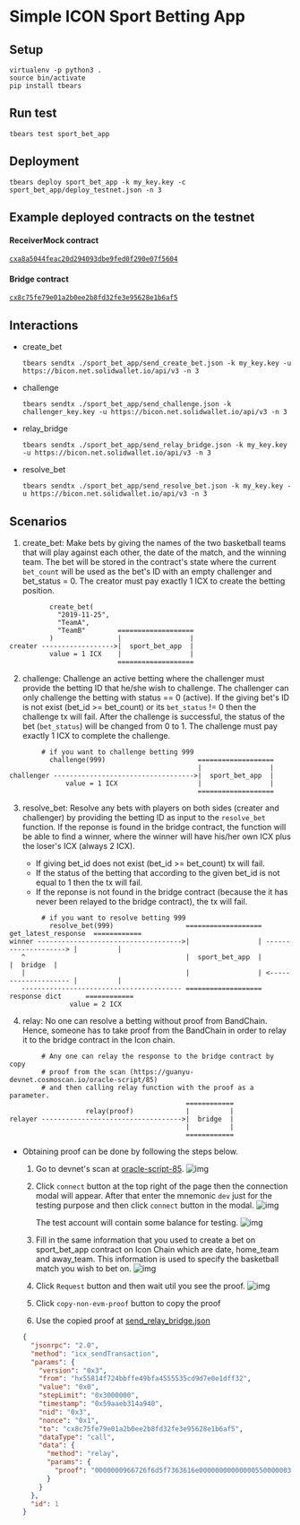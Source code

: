 # Simple ICON Sport Betting App

## Setup

```
virtualenv -p python3 .
source bin/activate
pip install tbears
```

## Run test

```
tbears test sport_bet_app
```

## Deployment

```
tbears deploy sport_bet_app -k my_key.key -c sport_bet_app/deploy_testnet.json -n 3
```

## Example deployed contracts on the testnet

#### ReceiverMock contract

[`cxa8a5044feac20d294093dbe9fed0f290e07f5604`](https://bicon.tracker.solidwallet.io/contract/cxa8a5044feac20d294093dbe9fed0f290e07f5604#readcontract)

#### Bridge contract

[`cx8c75fe79e01a2b0ee2b8fd32fe3e95628e1b6af5`](https://bicon.tracker.solidwallet.io/contract/cx8c75fe79e01a2b0ee2b8fd32fe3e95628e1b6af5#readcontract)

## Interactions

- create_bet

  ```
  tbears sendtx ./sport_bet_app/send_create_bet.json -k my_key.key -u https://bicon.net.solidwallet.io/api/v3 -n 3
  ```

- challenge

  ```
  tbears sendtx ./sport_bet_app/send_challenge.json -k challenger_key.key -u https://bicon.net.solidwallet.io/api/v3 -n 3
  ```

- relay_bridge

  ```
  tbears sendtx ./sport_bet_app/send_relay_bridge.json -k my_key.key -u https://bicon.net.solidwallet.io/api/v3 -n 3
  ```

- resolve_bet
  ```
  tbears sendtx ./sport_bet_app/send_resolve_bet.json -k my_key.key -u https://bicon.net.solidwallet.io/api/v3 -n 3
  ```

## Scenarios

1. create_bet: Make bets by giving the names of the two basketball teams that will play against each other, the date of the match, and the winning team. The bet will be stored in the contract's state where the current `bet_count` will be used as the bet's ID with an empty challenger and bet_status = 0. The creator must pay exactly 1 ICX to create the betting position.

```
          create_bet(
            "2019-11-25",
            "TeamA",
            "TeamB"        ===================
          )                |                 |
creater ------------------>|  sport_bet_app  |
          value = 1 ICX    |                 |
                           ===================
```

2. challenge: Challenge an active betting where the challenger must provide the betting ID that he/she wish to challenge. The challenger can only challenge the betting with status == 0 (active). If the giving bet's ID is not exist (bet_id >= bet_count) or its `bet_status` != 0 then the challenge tx will fail. After the challenge is successful, the status of the bet (`bet_status`) will be changed from 0 to 1. The challenge must pay exactly 1 ICX to complete the challenge.

```
        # if you want to challenge betting 999
          challenge(999)                       ===================
                                               |                 |
challenger ----------------------------------->|  sport_bet_app  |
              value = 1 ICX                    |                 |
                                               ===================
```

3. resolve_bet: Resolve any bets with players on both sides (creater and challenger) by providing the betting ID as input to the `resolve_bet` function. If the reponse is found in the bridge contract, the function will be able to find a winner, where the winner will have his/her own ICX plus the loser's ICX (always 2 ICX).

   - If giving bet_id does not exist (bet_id >= bet_count) tx will fail.
   - If the status of the betting that according to the given bet_id is not equal to 1 then the tx will fail.
   - If the reponse is not found in the bridge contract (because the it has never been relayed to the bridge contract), the tx will fail.

```
        # if you want to resolve betting 999
          resolve_bet(999)                  ===================  get_latest_response  ============
winner ------------------------------------>|                 | --------------------> |          |
   ^                                        |  sport_bet_app  |                       |  bridge  |
   |                                        |                 | <-------------------- |          |
   ---------------------------------------- ===================    response dict      ============
               value = 2 ICX
```

4. relay: No one can resolve a betting without proof from BandChain. Hence, someone has to take proof from the BandChain in order to relay it to the bridge contract in the Icon chain.

```
        # Any one can relay the response to the bridge contract by copy
        # proof from the scan (https://guanyu-devnet.cosmoscan.io/oracle-script/85)
        # and then calling relay function with the proof as a parameter.
                                            ============
                   relay(proof)             |          |
relayer ----------------------------------->|  bridge  |
                                            |          |
                                            ============

```

- Obtaining proof can be done by following the steps below.

  1.  Go to devnet's scan at [oracle-script-85](https://guanyu-devnet.cosmoscan.io/oracle-script/85).
      ![img](https://user-images.githubusercontent.com/12705423/93473449-3ca5f400-f920-11ea-94f9-99bb87c3efe1.png)

  2.  Click `connect` button at the top right of the page then the connection modal will appear. After that enter the mnemonic `dev` just for the testing purpose and then click `connect` button in the modal.
      ![img](https://user-images.githubusercontent.com/12705423/93473852-bb9b2c80-f920-11ea-8a79-6ce712f2a8b0.png)

      The test account will contain some balance for testing.
      ![img](https://user-images.githubusercontent.com/12705423/93474236-467c2700-f921-11ea-8a67-3fe16b3e885a.png)

  3.  Fill in the same information that you used to create a bet on sport_bet_app contract on Icon Chain which are date, home_team and away_team. This information is used to specify the basketball match you wish to bet on.
      ![img](https://user-images.githubusercontent.com/12705423/93474601-c3a79c00-f921-11ea-82dd-58421409f5b3.png)

  4.  Click `Request` button and then wait util you see the proof.
      ![img](https://user-images.githubusercontent.com/12705423/93475975-74fb0180-f923-11ea-80e8-c75bf10e7d97.png)

  5.  Click `copy-non-evm-proof` button to copy the proof

  6.  Use the copied proof at [send_relay_bridge.json](./sport_bet_app/send_relay_bridge.json)

  ```json
  {
    "jsonrpc": "2.0",
    "method": "icx_sendTransaction",
    "params": {
      "version": "0x3",
      "from": "hx55814f724bbffe49bfa4555535cd9d7e0e1dff32",
      "value": "0x0",
      "stepLimit": "0x3000000",
      "timestamp": "0x59aaeb314a940",
      "nid": "0x3",
      "nonce": "0x1",
      "to": "cx8c75fe79e01a2b0ee2b8fd32fe3e95628e1b6af5",
      "dataType": "call",
      "data": {
        "method": "relay",
        "params": {
          "proof": "0000000966726f6d5f7363616e00000000000000550000003c0000000a323031392d31312d32350000001922436f6d756e69636163696f6e6573204d65726365646573220000000d2253616e204c6f72656e7a6f22000000000000000400000000000000040000000966726f6d5f7363616e000000000001c9b500000000000000040000000064d832e80000000064d8273001000000080000005700000063"
        }
      }
    },
    "id": 1
  }
  ```
